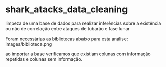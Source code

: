 # shark_atacks_data_cleaning
limpeza de uma base de dados para realizar inferências sobre a existência ou não de correlação entre ataques de tubarão e fase lunar

Foram necessárias as bibliotecas abaixo para esta análise:
<img>images/biblioteca.png<img>

ao importar a base verificamos que existiam colunas com informação repetidas e colunas sem informação.




